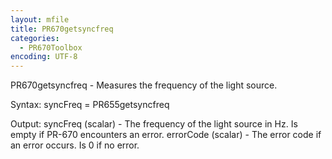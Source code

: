 ```yaml
---
layout: mfile
title: PR670getsyncfreq
categories:
  - PR670Toolbox
encoding: UTF-8
---
```


PR670getsyncfreq - Measures the frequency of the light source.

Syntax:
syncFreq = PR655getsyncfreq

Output:
syncFreq (scalar) - The frequency of the light source in Hz.  Is empty if
    PR-670 encounters an error.
errorCode (scalar) - The error code if an error occurs.  Is 0 if no
    error.